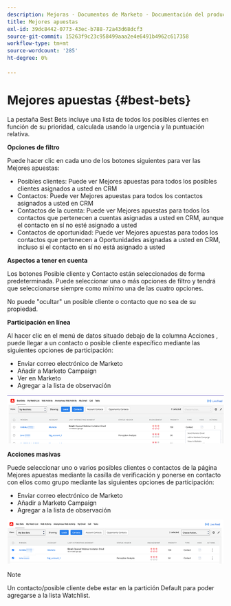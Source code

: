 ```yaml
---
description: Mejoras - Documentos de Marketo - Documentación del producto
title: Mejores apuestas
exl-id: 39dc8442-0773-43ec-b788-72a43d68dcf3
source-git-commit: 15263f9c23c958499aaa2e4e6491b4962c617358
workflow-type: tm+mt
source-wordcount: '285'
ht-degree: 0%

---
```


# Mejores apuestas {#best-bets}

La pestaña Best Bets incluye una lista de todos los posibles clientes en función de su prioridad, calculada usando la urgencia y la puntuación relativa.

**Opciones de filtro**

Puede hacer clic en cada uno de los botones siguientes para ver las Mejores apuestas:

* Posibles clientes: Puede ver Mejores apuestas para todos los posibles clientes asignados a usted en CRM
* Contactos: Puede ver Mejores apuestas para todos los contactos asignados a usted en CRM
* Contactos de la cuenta: Puede ver Mejores apuestas para todos los contactos que pertenecen a cuentas asignadas a usted en CRM, aunque el contacto en sí no esté asignado a usted
* Contactos de oportunidad: Puede ver Mejores apuestas para todos los contactos que pertenecen a Oportunidades asignadas a usted en CRM, incluso si el contacto en sí no está asignado a usted

**Aspectos a tener en cuenta**

Los botones Posible cliente y Contacto están seleccionados de forma predeterminada. Puede seleccionar una o más opciones de filtro y tendrá que seleccionarse siempre como mínimo una de las cuatro opciones.

No puede &quot;ocultar&quot; un posible cliente o contacto que no sea de su propiedad.

**Participación en línea**

Al hacer clic en el menú de datos situado debajo de la columna Acciones , puede llegar a un contacto o posible cliente específico mediante las siguientes opciones de participación:

* Enviar correo electrónico de Marketo
* Añadir a Marketo Campaign
* Ver en Marketo
* Agregar a la lista de observación

![](assets/best-bets-1.png)

**Acciones masivas**

Puede seleccionar uno o varios posibles clientes o contactos de la página Mejores apuestas mediante la casilla de verificación y ponerse en contacto con ellos como grupo mediante las siguientes opciones de participación:

* Enviar correo electrónico de Marketo
* Añadir a Marketo Campaign
* Agregar a la lista de observación

![](assets/best-bets-2.png)

>[!NOTE]
>
>Un contacto/posible cliente debe estar en la partición Default para poder agregarse a la lista Watchlist.
